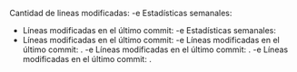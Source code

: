 Cantidad de lineas modificadas: 
-e 
Estadísticas semanales:
- Líneas modificadas en el último commit: 
-e 
Estadísticas semanales:
- Líneas modificadas en el último commit: 
-e Líneas modificadas en el último commit: .
-e Líneas modificadas en el último commit: .
-e Líneas modificadas en el último commit: .
